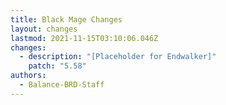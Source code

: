 ```yaml
---
title: Black Mage Changes
layout: changes
lastmod: 2021-11-15T03:10:06.046Z
changes:
  - description: "[Placeholder for Endwalker]"
    patch: "5.58"
authors:
  - Balance-BRD-Staff
---
```

